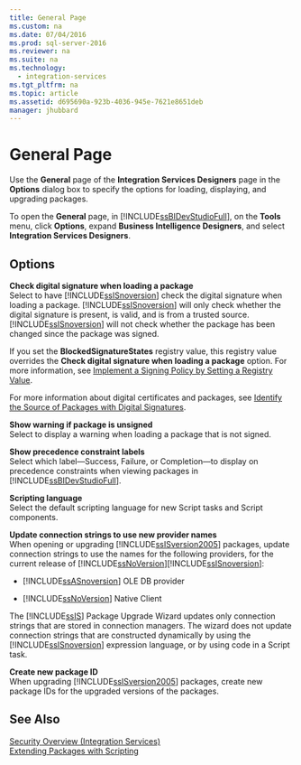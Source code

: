 ```yaml
---
title: General Page
ms.custom: na
ms.date: 07/04/2016
ms.prod: sql-server-2016
ms.reviewer: na
ms.suite: na
ms.technology: 
  - integration-services
ms.tgt_pltfrm: na
ms.topic: article
ms.assetid: d695690a-923b-4036-945e-7621e8651deb
manager: jhubbard
---
```

# General Page
Use the **General** page of the **Integration Services Designers** page in the **Options** dialog box to specify the options for loading, displaying, and upgrading packages.  
  
 To open the **General** page, in [!INCLUDE[ssBIDevStudioFull](../../Topics/TopicNameContainA/includes/ssBIDevStudioFull_md.md)], on the **Tools** menu, click **Options**, expand **Business Intelligence Designers**, and select **Integration Services Designers**.  
  
## Options  
 **Check digital signature when loading a package**  
 Select to have [!INCLUDE[ssISnoversion](../../Topics/TopicNameContainA/includes/ssISnoversion_md.md)] check the digital signature when loading a package. [!INCLUDE[ssISnoversion](../../Topics/TopicNameContainA/includes/ssISnoversion_md.md)] will only check whether the digital signature is present, is valid, and is from a trusted source. [!INCLUDE[ssISnoversion](../../Topics/TopicNameContainA/includes/ssISnoversion_md.md)] will not check whether the package has been changed since the package was signed.  
  
 If you set the **BlockedSignatureStates** registry value, this registry value overrides the **Check digital signature when loading a package** option. For more information, see [Implement a Signing Policy by Setting a Registry Value](../../Topics/TopicNameContainA/Implement-a-Signing-Policy-by-Setting-a-Registry-Value.md).  
  
 For more information about digital certificates and packages, see [Identify the Source of Packages with Digital Signatures](../../Topics/TopicNameNotContainA/Identify-the-Source-of-Packages-with-Digital-Signatures.md).  
  
 **Show warning if package is unsigned**  
 Select to display a warning when loading a package that is not signed.  
  
 **Show precedence constraint labels**  
 Select which label—Success, Failure, or Completion—to display on precedence constraints when viewing packages in [!INCLUDE[ssBIDevStudioFull](../../Topics/TopicNameContainA/includes/ssBIDevStudioFull_md.md)].  
  
 **Scripting language**  
 Select the default scripting language for new Script tasks and Script components.  
  
 **Update connection strings to use new provider names**  
 When opening or upgrading [!INCLUDE[ssISversion2005](../../Topics/TopicNameNotContainA/includes/ssISversion2005_md.md)] packages, update connection strings to use the names for the following providers, for the current release of [!INCLUDE[ssNoVersion](../../Topics/TopicNameContainA/includes/ssNoVersion_md.md)][!INCLUDE[ssISnoversion](../../Topics/TopicNameContainA/includes/ssISnoversion_md.md)]:  
  
-   [!INCLUDE[ssASnoversion](../../Topics/TopicNameContainA/includes/ssASnoversion_md.md)] OLE DB provider  
  
-   [!INCLUDE[ssNoVersion](../../Topics/TopicNameContainA/includes/ssNoVersion_md.md)] Native Client  
  
 The [!INCLUDE[ssIS](../../Topics/TopicNameContainA/includes/ssIS_md.md)] Package Upgrade Wizard updates only connection strings that are stored in connection managers. The wizard does not update connection strings that are constructed dynamically by using the [!INCLUDE[ssISnoversion](../../Topics/TopicNameContainA/includes/ssISnoversion_md.md)] expression language, or by using code in a Script task.  
  
 **Create new package ID**  
 When upgrading [!INCLUDE[ssISversion2005](../../Topics/TopicNameNotContainA/includes/ssISversion2005_md.md)] packages, create new package IDs for the upgraded versions of the packages.  
  
## See Also  
 [Security Overview (Integration Services)](../../Topics/TopicNameNotContainA/Security-Overview--Integration-Services-.md)   
 [Extending Packages with Scripting](assetId:///67fe18ef-f3aa-41d4-9b9d-5defd4618c4b)